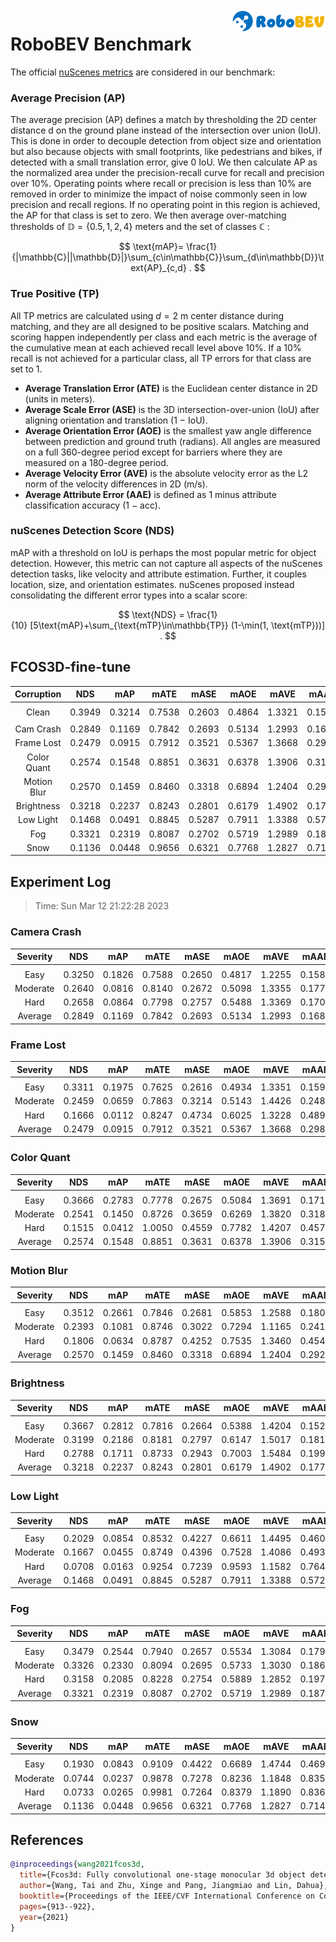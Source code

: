 <img src="../figs/logo2.png" align="right" width="30%">

# RoboBEV Benchmark

The official [nuScenes metrics](https://www.nuscenes.org/object-detection/?externalData=all&mapData=all&modalities=Any) are considered in our benchmark:

### Average Precision (AP)

The average precision (AP) defines a match by thresholding the 2D center distance d on the ground plane instead of the intersection over union (IoU). This is done in order to decouple detection from object size and orientation but also because objects with small footprints, like pedestrians and bikes, if detected with a small translation error, give $0$ IoU.
We then calculate AP as the normalized area under the precision-recall curve for recall and precision over 10%. Operating points where recall or precision is less than $10$% are removed in order to minimize the impact of noise commonly seen in low precision and recall regions. If no operating point in this region is achieved, the AP for that class is set to zero. We then average over-matching thresholds of $\mathbb{D}=\{0.5, 1, 2, 4\}$ meters and the set of classes $\mathbb{C}$ :

$$
\text{mAP}= \frac{1}{|\mathbb{C}||\mathbb{D}|}\sum_{c\in\mathbb{C}}\sum_{d\in\mathbb{D}}\text{AP}_{c,d} .
$$

### True Positive (TP)

All TP metrics are calculated using $d=2$ m center distance during matching, and they are all designed to be positive scalars. Matching and scoring happen independently per class and each metric is the average of the cumulative mean at each achieved recall level above $10$%. If a $10$% recall is not achieved for a particular class, all TP errors for that class are set to $1$. 

- **Average Translation Error (ATE)** is the Euclidean center distance in 2D (units in meters). 
- **Average Scale Error (ASE)** is the 3D intersection-over-union (IoU) after aligning orientation and translation ($1$ − IoU).
- **Average Orientation Error (AOE)** is the smallest yaw angle difference between prediction and ground truth (radians). All angles are measured on a full $360$-degree period except for barriers where they are measured on a $180$-degree period.
- **Average Velocity Error (AVE)** is the absolute velocity error as the L2 norm of the velocity differences in 2D (m/s).
- **Average Attribute Error (AAE)** is defined as $1$ minus attribute classification accuracy ($1$ − acc).

### nuScenes Detection Score (NDS)
mAP with a threshold on IoU is perhaps the most popular metric for object detection. However, this metric can not capture all aspects of the nuScenes detection tasks, like velocity and attribute estimation. Further, it couples location, size, and orientation estimates. nuScenes proposed instead consolidating the different error types into a scalar score:

$$
\text{NDS} = \frac{1}{10} [5\text{mAP}+\sum_{\text{mTP}\in\mathbb{TP}} (1-\min(1, \text{mTP}))] .
$$


## FCOS3D-fine-tune

| **Corruption** | **NDS** | **mAP** | **mATE** | **mASE** | **mAOE** | **mAVE** | **mAAE** |
| :------------: | :-----: | :-----: | :------: | :------: | :------: | :------: | :------: |
| |
| Clean          | 0.3949 | 0.3214 | 0.7538 | 0.2603 | 0.4864 | 1.3321 | 0.1574 |
| |
| Cam Crash      | 0.2849    | 0.1169    | 0.7842     | 0.2693     | 0.5134     | 1.2993     | 0.1684     |
| Frame Lost     | 0.2479    | 0.0915    | 0.7912     | 0.3521     | 0.5367     | 1.3668     | 0.2989     |
| Color Quant    | 0.2574    | 0.1548    | 0.8851     | 0.3631     | 0.6378     | 1.3906     | 0.3157     |
| Motion Blur    | 0.2570    | 0.1459    | 0.8460     | 0.3318     | 0.6894     | 1.2404     | 0.2920     |
| Brightness     | 0.3218    | 0.2237    | 0.8243     | 0.2801     | 0.6179     | 1.4902     | 0.1778     |
| Low Light      | 0.1468    | 0.0491    | 0.8845     | 0.5287     | 0.7911     | 1.3388     | 0.5729     |
| Fog            | 0.3321    | 0.2319    | 0.8087     | 0.2702     | 0.5719     | 1.2989     | 0.1879     |
| Snow           | 0.1136    | 0.0448    | 0.9656     | 0.6321     | 0.7768     | 1.2827     | 0.7141     |


## Experiment Log

> Time: Sun Mar 12 21:22:28 2023


### Camera Crash

| **Severity** | **NDS** | **mAP** | **mATE** | **mASE** | **mAOE** | **mAVE** | **mAAE** |
| :----------: | :-----: | :-----: | :------: | :------: | :------: | :------: | :------: |
| |
| Easy         | 0.3250    | 0.1826    | 0.7588     | 0.2650     | 0.4817     | 1.2255     | 0.1580     |
| Moderate     | 0.2640    | 0.0816    | 0.8140     | 0.2672     | 0.5098     | 1.3355     | 0.1771     |
| Hard         | 0.2658    | 0.0864    | 0.7798     | 0.2757     | 0.5488     | 1.3369     | 0.1700     |
| Average      | 0.2849    | 0.1169    | 0.7842     | 0.2693     | 0.5134     | 1.2993     | 0.1684     |


### Frame Lost

| **Severity** | **NDS** | **mAP** | **mATE** | **mASE** | **mAOE** | **mAVE** | **mAAE** |
| :----------: | :-----: | :-----: | :------: | :------: | :------: | :------: | :------: |
| |
| Easy         | 0.3311    | 0.1975    | 0.7625     | 0.2616     | 0.4934     | 1.3351     | 0.1592     |
| Moderate     | 0.2459    | 0.0659    | 0.7863     | 0.3214     | 0.5143     | 1.4426     | 0.2484     |
| Hard         | 0.1666    | 0.0112    | 0.8247     | 0.4734     | 0.6025     | 1.3228     | 0.4892     |
| Average      | 0.2479    | 0.0915    | 0.7912     | 0.3521     | 0.5367     | 1.3668     | 0.2989     |


### Color Quant

| **Severity** | **NDS** | **mAP** | **mATE** | **mASE** | **mAOE** | **mAVE** | **mAAE** |
| :----------: | :-----: | :-----: | :------: | :------: | :------: | :------: | :------: |
| |
| Easy         | 0.3666    | 0.2783    | 0.7778     | 0.2675     | 0.5084     | 1.3691     | 0.1713     |
| Moderate     | 0.2541    | 0.1450    | 0.8726     | 0.3659     | 0.6269     | 1.3820     | 0.3186     |
| Hard         | 0.1515    | 0.0412    | 1.0050     | 0.4559     | 0.7782     | 1.4207     | 0.4573     |
| Average      | 0.2574    | 0.1548    | 0.8851     | 0.3631     | 0.6378     | 1.3906     | 0.3157     |


### Motion Blur

| **Severity** | **NDS** | **mAP** | **mATE** | **mASE** | **mAOE** | **mAVE** | **mAAE** |
| :----------: | :-----: | :-----: | :------: | :------: | :------: | :------: | :------: |
| |
| Easy         | 0.3512    | 0.2661    | 0.7846     | 0.2681     | 0.5853     | 1.2588     | 0.1807     |
| Moderate     | 0.2393    | 0.1081    | 0.8746     | 0.3022     | 0.7294     | 1.1165     | 0.2413     |
| Hard         | 0.1806    | 0.0634    | 0.8787     | 0.4252     | 0.7535     | 1.3460     | 0.4540     |
| Average      | 0.2570    | 0.1459    | 0.8460     | 0.3318     | 0.6894     | 1.2404     | 0.2920     |


### Brightness

| **Severity** | **NDS** | **mAP** | **mATE** | **mASE** | **mAOE** | **mAVE** | **mAAE** |
| :----------: | :-----: | :-----: | :------: | :------: | :------: | :------: | :------: |
| |
| Easy         | 0.3667    | 0.2812    | 0.7816     | 0.2664     | 0.5388     | 1.4204     | 0.1522     |
| Moderate     | 0.3199    | 0.2186    | 0.8181     | 0.2797     | 0.6147     | 1.5017     | 0.1817     |
| Hard         | 0.2788    | 0.1711    | 0.8733     | 0.2943     | 0.7003     | 1.5484     | 0.1996     |
| Average      | 0.3218    | 0.2237    | 0.8243     | 0.2801     | 0.6179     | 1.4902     | 0.1778     |


### Low Light

| **Severity** | **NDS** | **mAP** | **mATE** | **mASE** | **mAOE** | **mAVE** | **mAAE** |
| :----------: | :-----: | :-----: | :------: | :------: | :------: | :------: | :------: |
| |
| Easy         | 0.2029    | 0.0854    | 0.8532     | 0.4227     | 0.6611     | 1.4495     | 0.4604     |
| Moderate     | 0.1667    | 0.0455    | 0.8749     | 0.4396     | 0.7528     | 1.4086     | 0.4934     |
| Hard         | 0.0708    | 0.0163    | 0.9254     | 0.7239     | 0.9593     | 1.1582     | 0.7648     |
| Average      | 0.1468    | 0.0491    | 0.8845     | 0.5287     | 0.7911     | 1.3388     | 0.5729     |


### Fog

| **Severity** | **NDS** | **mAP** | **mATE** | **mASE** | **mAOE** | **mAVE** | **mAAE** |
| :----------: | :-----: | :-----: | :------: | :------: | :------: | :------: | :------: |
| |
| Easy         | 0.3479    | 0.2544    | 0.7940     | 0.2657     | 0.5534     | 1.3084     | 0.1799     |
| Moderate     | 0.3326    | 0.2330    | 0.8094     | 0.2695     | 0.5733     | 1.3030     | 0.1866     |
| Hard         | 0.3158    | 0.2085    | 0.8228     | 0.2754     | 0.5889     | 1.2852     | 0.1973     |
| Average      | 0.3321    | 0.2319    | 0.8087     | 0.2702     | 0.5719     | 1.2989     | 0.1879     |


### Snow

| **Severity** | **NDS** | **mAP** | **mATE** | **mASE** | **mAOE** | **mAVE** | **mAAE** |
| :----------: | :-----: | :-----: | :------: | :------: | :------: | :------: | :------: |
| |
| Easy         | 0.1930    | 0.0843    | 0.9109     | 0.4422     | 0.6689     | 1.4744     | 0.4699     |
| Moderate     | 0.0744    | 0.0237    | 0.9878     | 0.7278     | 0.8236     | 1.1848     | 0.8356     |
| Hard         | 0.0733    | 0.0265    | 0.9981     | 0.7264     | 0.8379     | 1.1890     | 0.8367     |
| Average      | 0.1136    | 0.0448    | 0.9656     | 0.6321     | 0.7768     | 1.2827     | 0.7141     |



## References

```bib
@inproceedings{wang2021fcos3d,
  title={Fcos3d: Fully convolutional one-stage monocular 3d object detection},
  author={Wang, Tai and Zhu, Xinge and Pang, Jiangmiao and Lin, Dahua},
  booktitle={Proceedings of the IEEE/CVF International Conference on Computer Vision},
  pages={913--922},
  year={2021}
}
```
